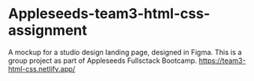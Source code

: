 # Appleseeds-team3-html-css-assignment
A mockup for a studio design landing page, designed in Figma.
This is a group project as part of Appleseeds Fullsctack Bootcamp.
https://team3-html-css.netlify.app/
